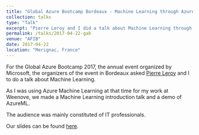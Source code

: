 ```yaml
---
title: "Global Azure Bootcamp Bordeaux - Machine Learning through AzureML"
collection: talks
type: "Talk"
excerpt: "Pierre Leroy and I did a talk about Machine Learning through AzureML at the Global Azure Bootcamp event in Bordeaux in 2017."
permalink: /talks/2017-04-22-gab
venue: "AFIB"
date: 2017-04-22
location: "Merignac, France"
---
```


For the Global Azure Bootcamp 2017, the annual event organized by Microsoft, the organizers of the event in Bordeaux asked [Pierre Leroy](https://www.linkedin.com/in/pierreleroyfr/) and I to do a talk about Machine Learning. 

As I was using Azure Machine Learning at that time for my work at Weenove, we made a Machine Learning introduction talk and a demo of AzureML.

The audience was mainly constituted of IT professionals.

Our slides can be found <a href="{{ site.url }}/files/GAB2017_MachineLearning.pdf">here</a>.
